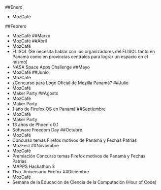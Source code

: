 ##Enero
* MozCafé

##Febrero
* MozCafé
##Marzo
* MozCafé
##Abril
* MozCafé
* FLISOL (Se necesita hablar con los organizadores del FLISOL tanto en Panamá como en provincias centrales para lograr un espacio en el mismo)
* NASA Space Apps Challenge
##Mayo
* MozCafé
##Junio
* MozCafé
* ¿Concurso para Logo Oficial de Mozilla Panamá?
##Julio
* MozCafé
* Maker Party
##Agosto
* MozCafé
* Maker Party
* 1 año de Firefox OS en Panamá
##Septiembre
* MozCafé
* Maker Party
* 13 años de Phoenix 0.1
* Software Freedom Day 
##Octubre
* MozCafé
* Concurso temas Firefox motivos de Panamá y Fechas Patrias
* MozFest
##Noviembre
* MozCafé
* Premiación  Concurso temas Firefox motivos de Panamá y Fechas Patrias
* MAPPS Hackathon 3
* 11vo. Aniversario Firefox
##Diciembre
* MozCafé
* Semana de la Educación de Ciencia de la Computación (Hour of Code)
